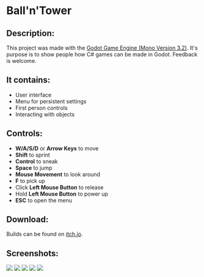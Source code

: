 # Ball'n'Tower

## Description:
This project was made with the [Godot Game Engine (Mono Version 3.2)](https://godotengine.org/). 
It's purpose is to show people how C# games can be made in Godot.
Feedback is welcome.

## It contains:
- User interface
- Menu for persistent settings
- First person controls
- Interacting with objects

## Controls:
- <b>W/A/S/D</b> or <b>Arrow Keys</b> to move
- <b>Shift</b> to sprint
- <b>Control</b> to sneak
- <b>Space</b> to jump
- <b>Mouse Movement</b> to look around
- <b>F</b> to pick up
- Click <b>Left Mouse Button</b> to release
- Hold <b>Left Mouse Button</b> to power up
- <b>ESC</b> to open the menu

## Download:
Builds can be found on [itch.io](https://juppi.itch.io/ballntower).

## Screenshots:
![](https://img.itch.zone/aW1hZ2UvNTU4NjU0LzI5MzE2ODIucG5n/original/4yAf4A.png)
![](https://img.itch.zone/aW1hZ2UvNTU4NjU0LzI5MzE2ODUucG5n/original/ZKdKSF.png)
![](https://img.itch.zone/aW1hZ2UvNTU4NjU0LzI5MzE2ODEucG5n/original/uiniR%2F.png)
![](https://img.itch.zone/aW1hZ2UvNTU4NjU0LzI5MzE2ODMucG5n/original/2EAuka.png)
![](https://img.itch.zone/aW1hZ2UvNTU4NjU0LzI5MzE2ODQucG5n/original/Wt0tTb.png)
